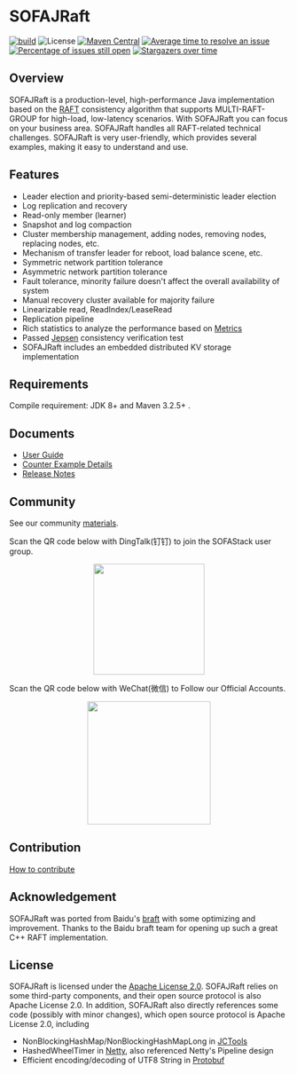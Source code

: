 # SOFAJRaft

[![build](https://github.com/sofastack/sofa-jraft/actions/workflows/build.yml/badge.svg)](https://github.com/sofastack/sofa-jraft/actions/workflows/build.yml)
![License](https://img.shields.io/badge/license-Apache--2.0-green.svg)
[![Maven Central](https://img.shields.io/maven-central/v/com.alipay.sofa/jraft-parent.svg?label=maven%20central)](https://search.maven.org/search?q=g:com.alipay.sofa%20AND%20sofa-jraft)
[![Average time to resolve an issue](http://isitmaintained.com/badge/resolution/sofastack/sofa-jraft.svg)](http://isitmaintained.com/project/sofastack/sofa-jraft "Average time to resolve an issue")
[![Percentage of issues still open](http://isitmaintained.com/badge/open/sofastack/sofa-jraft.svg)](http://isitmaintained.com/project/sofastack/sofa-jraft "Percentage of issues still open")
[![Stargazers over time](https://starchart.cc/sofastack/sofa-jraft.svg)](https://starchart.cc/sofastack/sofa-jraft)

## Overview
SOFAJRaft is a production-level, high-performance Java implementation based on the [RAFT](https://raft.github.io/) consistency algorithm that supports MULTI-RAFT-GROUP for high-load, low-latency scenarios.
With SOFAJRaft you can focus on your business area. SOFAJRaft handles all RAFT-related technical challenges. SOFAJRaft is very user-friendly, which provides several examples, making it easy to understand and use.

## Features
- Leader election and priority-based semi-deterministic leader election
- Log replication and recovery
- Read-only member (learner)
- Snapshot and log compaction
- Cluster membership management, adding nodes, removing nodes, replacing nodes, etc.
- Mechanism of transfer leader for reboot, load balance scene, etc.
- Symmetric network partition tolerance
- Asymmetric network partition tolerance
- Fault tolerance, minority failure doesn't affect the overall availability of system
- Manual recovery cluster available for majority failure
- Linearizable read, ReadIndex/LeaseRead
- Replication pipeline
- Rich statistics to analyze the performance based on [Metrics](https://metrics.dropwizard.io/4.0.0/getting-started.html)
- Passed [Jepsen](https://github.com/jepsen-io/jepsen) consistency verification test
- SOFAJRaft includes an embedded distributed KV storage implementation

## Requirements
Compile requirement: JDK 8+ and Maven 3.2.5+ .

## Documents
- [User Guide](https://www.sofastack.tech/projects/sofa-jraft/overview)
- [Counter Example Details](https://www.sofastack.tech/projects/sofa-jraft/counter-example)
- [Release Notes](https://www.sofastack.tech/projects/sofa-jraft/release-log)

## Community
See our community [materials](https://github.com/sofastack/community/blob/master/ROLES-EN.md).

Scan the QR code below with DingTalk(钉钉) to join the SOFAStack user group.
<p align="center">
<img src="https://gw.alipayobjects.com/mdn/sofastack/afts/img/A*1DklS7SZFNMAAAAAAAAAAAAAARQnAQ" width="200">
</p>

Scan the QR code below with WeChat(微信) to Follow our Official Accounts.
<p align="center">
<img src="https://gw.alipayobjects.com/mdn/sofastack/afts/img/A*LVCnR6KtEfEAAAAAAAAAAABjARQnAQ" width="222">
</p>


## Contribution
[How to contribute](https://www.sofastack.tech/projects/sofa-jraft/how-to-contribute-code-to-sofajraft)

## Acknowledgement
SOFAJRaft was ported from Baidu's [braft](https://github.com/brpc/braft) with some optimizing and improvement. Thanks to the Baidu braft team for opening up such a great C++ RAFT implementation.

## License
SOFAJRaft is licensed under the [Apache License 2.0](./LICENSE). SOFAJRaft relies on some third-party components, and their open source protocol is also Apache License 2.0.
In addition, SOFAJRaft also directly references some code (possibly with minor changes), which open source protocol is Apache License 2.0, including
- NonBlockingHashMap/NonBlockingHashMapLong in [JCTools](https://github.com/JCTools/JCTools)
- HashedWheelTimer in [Netty](https://github.com/netty/netty), also referenced Netty's Pipeline design
- Efficient encoding/decoding of UTF8 String in [Protobuf](https://github.com/protocolbuffers/protobuf)
